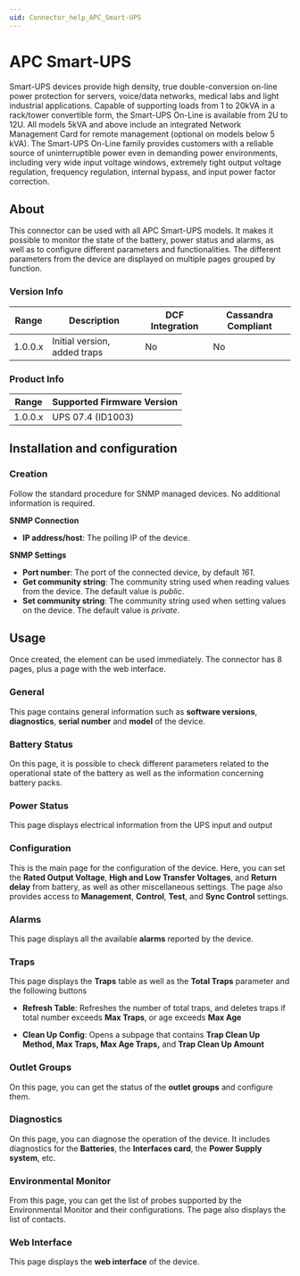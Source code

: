 ```yaml
---
uid: Connector_help_APC_Smart-UPS
---
```


# APC Smart-UPS

Smart-UPS devices provide high density, true double-conversion on-line power protection for servers, voice/data networks, medical labs and light industrial applications. Capable of supporting loads from 1 to 20kVA in a rack/tower convertible form, the Smart-UPS On-Line is available from 2U to 12U. All models 5kVA and above include an integrated Network Management Card for remote management (optional on models below 5 kVA). The Smart-UPS On-Line family provides customers with a reliable source of uninterruptible power even in demanding power environments, including very wide input voltage windows, extremely tight output voltage regulation, frequency regulation, internal bypass, and input power factor correction.

## About

This connector can be used with all APC Smart-UPS models. It makes it possible to monitor the state of the battery, power status and alarms, as well as to configure different parameters and functionalities. The different parameters from the device are displayed on multiple pages grouped by function.

### Version Info

| Range | Description              | DCF Integration | Cassandra Compliant |
|------------------|------------------------------|---------------------|-------------------------|
| 1.0.0.x          | Initial version, added traps | No                  | No                      |

### Product Info

| Range | Supported Firmware Version |
|------------------|-----------------------------|
| 1.0.0.x          | UPS 07.4 (ID1003)           |

## Installation and configuration

### Creation

Follow the standard procedure for SNMP managed devices. No additional information is required.

**SNMP Connection**

- **IP address/host**: The polling IP of the device.

**SNMP Settings**

- **Port number**: The port of the connected device, by default *161*.
- **Get community string**: The community string used when reading values from the device. The default value is *public*.
- **Set community string**: The community string used when setting values on the device. The default value is *private*.

## Usage

Once created, the element can be used immediately. The connector has 8 pages, plus a page with the web interface.

### General

This page contains general information such as **software versions**, **diagnostics**, **serial number** and **model** of the device.

### Battery Status

On this page, it is possible to check different parameters related to the operational state of the battery as well as the information
concerning battery packs.

### Power Status

This page displays electrical information from the UPS input and output

### Configuration

This is the main page for the configuration of the device. Here, you can set the **Rated Output Voltage**, **High and Low Transfer Voltages**, and **Return delay** from battery, as well as other miscellaneous settings. The page also provides access to **Management**, **Control**, **Test**, and **Sync Control** settings.

### Alarms

This page displays all the available **alarms** reported by the device.

### Traps

This page displays the **Traps** table as well as the **Total Traps** parameter and the following buttons

- **Refresh Table**: Refreshes the number of total traps, and deletes traps if total number exceeds **Max Traps**, or age exceeds **Max Age**

- **Clean Up Config**: Opens a subpage that contains **Trap Clean Up Method, Max Traps, Max Age Traps,** and **Trap Clean Up Amount**

### Outlet Groups

On this page, you can get the status of the **outlet groups** and configure them.

### Diagnostics

On this page, you can diagnose the operation of the device. It includes diagnostics for the **Batteries**, the **Interfaces card**, the **Power Supply system**, etc.

### Environmental Monitor

From this page, you can get the list of probes supported by the Environmental Monitor and their configurations. The page also displays the list of contacts.

### Web Interface

This page displays the **web interface** of the device.
